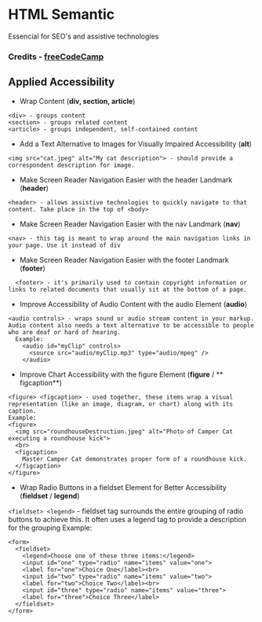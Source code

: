# HTML Semantic
Essencial for SEO's and assistive technologies
### Credits - [freeCodeCamp](https://www.freecodecamp.org/)

## Applied Accessibility

*  Wrap Content (**div, section, article**)

```
<div> - groups content
<section> - groups related content
<article> - groups independent, self-contained content
```

* Add a Text Alternative to Images for Visually Impaired Accessibility (**alt**)
```
<img src="cat.jpeg" alt="My cat description"> - should provide a correspondent description for image. 
```

* Make Screen Reader Navigation Easier with the header Landmark (**header**)
```
<header> - allows assistive technologies to quickly navigate to that content. Take place in the top of <body>
```

* Make Screen Reader Navigation Easier with the nav Landmark (**nav**)
```
<nav> - this tag is meant to wrap around the main navigation links in your page. Use it instead of div
```

* Make Screen Reader Navigation Easier with the footer Landmark (**footer**)
```
  <footer> - it's primarily used to contain copyright information or links to related documents that usually sit at the bottom of a page.
```

* Improve Accessibility of Audio Content with the audio Element (**audio**)
```
<audio controls> - wraps sound or audio stream content in your markup. Audio content also needs a text alternative to be accessible to people who are deaf or hard of hearing. 
  Example:
    <audio id="myClip" controls>
      <source src="audio/myClip.mp3" type="audio/mpeg" />
    </audio>
```

* Improve Chart Accessibility with the figure Element (**figure** / ** figcaption**)
```
<figure> <figcaption> - used together, these items wrap a visual representation (like an image, diagram, or chart) along with its caption. 
Example:
<figure>
  <img src="roundhouseDestruction.jpeg" alt="Photo of Camper Cat executing a roundhouse kick">
  <br>
  <figcaption>
    Master Camper Cat demonstrates proper form of a roundhouse kick.
  </figcaption>
</figure>
```

* Wrap Radio Buttons in a fieldset Element for Better Accessibility (**fieldset** / **legend**)

```<fieldset> <legend>``` - fieldset tag surrounds the entire grouping of radio buttons to achieve this. It often uses a legend tag to provide a description for the grouping
Example:
```
<form>
  <fieldset>
    <legend>Choose one of these three items:</legend>
    <input id="one" type="radio" name="items" value="one">
    <label for="one">Choice One</label><br>
    <input id="two" type="radio" name="items" value="two">
    <label for="two">Choice Two</label><br>
    <input id="three" type="radio" name="items" value="three">
    <label for="three">Choice Three</label>
  </fieldset>
</form>
```